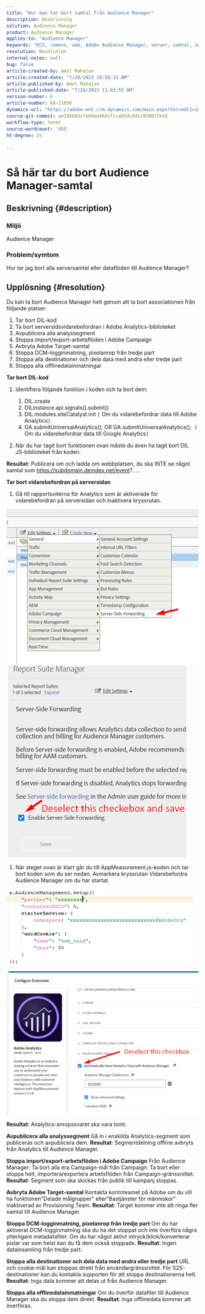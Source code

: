 ```yaml
---
title: "Hur man tar bort samtal från Audience Manager"
description: Beskrivning
solution: Audience Manager
product: Audience Manager
applies-to: "Audience Manager"
keywords: "KCS, remove, aam, Adobe Audience Manager, server, samtal, serversamtal, How To"
resolution: Resolution
internal-notes: null
bug: false
article-created-by: Amol Mahajan
article-created-date: "7/28/2023 10:58:31 AM"
article-published-by: Amol Mahajan
article-published-date: "7/28/2023 11:03:55 AM"
version-number: 6
article-number: KA-21056
dynamics-url: "https://adobe-ent.crm.dynamics.com/main.aspx?forceUCI=1&pagetype=entityrecord&etn=knowledgearticle&id=d13804ac-352d-ee11-bdf4-6045bd0067ea"
source-git-commit: ae195b03cfe60ed46d1fcceb5dcddcc85867fe3d
workflow-type: tm+mt
source-wordcount: '455'
ht-degree: 1%

---
```


# Så här tar du bort Audience Manager-samtal

## Beskrivning {#description}


### Miljö

Audience Manager

### Problem/symtom

Hur tar jag bort alla serversamtal eller dataflöden till Audience Manager?


## Upplösning {#resolution}


Du kan ta bort Audience Manager helt genom att ta bort associationen från följande platser:

1. Tar bort DIL-kod
2. Ta bort serversidsvidarebefordran i Adobe Analytics-biblioteket
3. Avpublicera alla analyssegment
4. Stoppa import/export-arbetsflöden i Adobe Campaign
5. Avbryta Adobe Target-samtal
6. Stoppa DCM-logginmatning, pixelanrop från tredje part
7. Stoppa alla destinationer och dela data med andra eller tredje part
8. Stoppa alla offlinedatainmatningar




<b>Tar bort DIL-kod</b>

1. Identifiera följande funktion i koden och ta bort dem:

   1. DIL.create
   2. DILinstance.api.signals().submit()
   3. DIL.modules.siteCatalyst.init `[` Om du vidarebefordrar data till Adobe Analytics`]`
   4. GA.submitUniversalAnalytics(); OR GA.submitUniversalAnalytics();  `[` Om du vidarebefordrar data till Google Analytics`]`
2. När du har tagit bort funktionen ovan måste du även ha tagit bort DIL JS-biblioteket från koden.


<b>Resultat</b>: Publicera om och ladda om webbplatsen, du ska INTE se något samtal som https://subdomain.demdex.net/event?.....



<b>Tar bort vidarebefordran på serversidan</b>

1. Gå till rapportsviterna för Analytics som är aktiverade för vidarebefordran på serversidan och inaktivera kryssrutan.


![](assets/8a6b5fd5-676c-ed11-9562-6045bd006239.png) ![](assets/8d6b5fd5-676c-ed11-9562-6045bd006239.png)

1. När steget ovan är klart går du till AppMeasurement.js-koden och tar bort koden som du ser nedan. Avmarkera kryssrutan Vidarebefordra Audience Manager om du har startat.


![](assets/8c6b5fd5-676c-ed11-9562-6045bd006239.png)             ![](assets/8b6b5fd5-676c-ed11-9562-6045bd006239.png)

<b>Resultat</b>: Analytics-anropssvaret ska vara tomt.

<b>Avpublicera alla analyssegment</b>
Gå in i enskilda Analytics-segment som publiceras och avpublicera dem.
<b>Resultat</b>: Segmentdelning offline avbryts från Analytics till Audience Manager.

<b>Stoppa import/export-arbetsflöden i Adobe Campaign</b>
Från Audience Manager: Ta bort alla era Campaign-mål från Campaign: Ta bort eller stoppa helt, importera/exportera arbetsflöden från Campaign-gränssnittet.
<b>Resultat</b>: Segment som ska skickas från publik till kampanj stoppas.

<b>Avbryta Adobe Target-samtal</b>
Kontakta kontoteamet på Adobe om du vill ha funktionen&quot;Delade målgrupper&quot; eller&quot;Bastjänster för människor&quot; inaktiverad av Provisioning Team.
<b>Resultat</b>: Target kommer inte att ringa fler samtal till Audience Manager.

<b>Stoppa DCM-logginmatning, pixelanrop från tredje part</b>
Om du har aktiverat DCM-logginmatning ska du ha det stoppat och inte överföra några ytterligare metadatafiler.
Om du har något aktivt intryck/klick/konverterar pixlar var som helst kan du få dem också stoppade.
<b>Resultat</b>: Ingen datainsamling från tredje part.

<b>Stoppa alla destinationer och dela data med andra eller tredje part</b>
URL och cookie-mål kan stoppas direkt från användargränssnittet.
För S2S-destinationer kan du kontakta supporten för att stoppa destinationerna helt.
<b>Resultat</b>: Inga data kommer att delas ut från Audience Manager.

<b>Stoppa alla offlinedatainmatningar</b>
Om du överför datafiler till Audience Manager ska du stoppa dem direkt.
<b>Resultat</b>: Inga offlinedata kommer att överföras.
